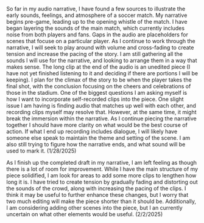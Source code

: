 So far in my audio narrative, I have found a few sources to illustrate the early sounds, feelings, and atmosphere of a soccer match. My narrative begins pre-game, leading up to the opening whistle of the match. I have began layering the sounds of the main match, which currently includes noise from both players and fans. Gaps in the audio are placeholders for scenes that focuse on a particular player. As I continue to work through the narrative, I will seek to play around with volume and cross-fading to create tension and increase the pacing of the story. I am still gathering all the sounds I will use for the narrative, and looking to arrange them in a way that makes sense. The long clip at the end of the audio is an unedited piece (I have not yet finished listening to it and deciding if there are portions I will be keeping). I plan for the climax of the story to be when the player takes the final shot, with the conclusion focusing on the cheers and celebrations of those in the stadium. One of the biggest questions I am asking myself is how I want to incorporate self-recorded clips into the piece. One slight issue I am having is finding audio that matches up well with each other, and recording clips myself may resolve that. However, at the same time, it might break the immersion within the narrative. As I continue piecing the narrative together I should have more clarity on what would be the best course of action. If what I end up recording includes dialogue, I will likely have someone else speak to maintain the theme and setting of the scene. I am also still trying to figure how the narrative ends, and what sound will be used to mark it. (1/28/2025)

As I finish up the completed draft in my narrative, I am left feeling as though there is a lot of room for improvement. While I have the main structure of my piece solidified, I am look for areas to add some more clips to lengthen how long it is. I have tried to create tension by gradually fading and distorting out the sounds of the crowd, along with increasing the pacing of the clips. I think it may be useful to further enhance these changes, but I worry that two much editing will make the piece shorter than it should be. Additionally, I am considering adding other scenes into the piece, but I an currently uncertain on what other elements would be useful. (2/2/2025)
